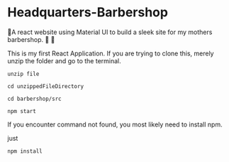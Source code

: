 # Headquarters-Barbershop
💈A react website using Material UI to build a sleek site for my mothers barbershop. 💈 💇

This is my first React Application. If you are trying to clone this, merely unzip the folder and go to the terminal. 

    unzip file

    cd unzippedFileDirectory

    cd barbershop/src

    npm start
    

If you encounter command not found, you most likely need to install npm. 

just 

    npm install 
